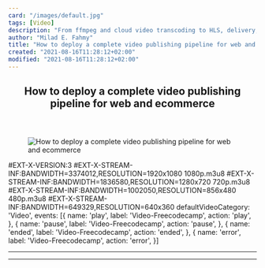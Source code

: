 ```yaml
---
card: "/images/default.jpg"
tags: [Video]
description: "From ffmpeg and cloud video transcoding to HLS, delivery, pla"
author: "Milad E. Fahmy"
title: "How to deploy a complete video publishing pipeline for web and ecommerce"
created: "2021-08-16T11:28:12+02:00"
modified: "2021-08-16T11:28:12+02:00"
---
```

<div class="site-wrapper">
<main id="site-main" class="site-main outer">
<div class="inner">
<article class="post-full post tag-video tag-ecommerce tag-videojs tag-hls tag-transcoding tag-publishing tag-technology ">
<header class="post-full-header">
<h1 class="post-full-title">How to deploy a complete video publishing pipeline for web and ecommerce</h1>
</header>
<figure class="post-full-image">
<picture>
<source media="(max-width: 700px)" sizes="1px" srcset="data:image/gif;base64,R0lGODlhAQABAIAAAAAAAP///yH5BAEAAAAALAAAAAABAAEAAAIBRAA7 1w">
<source media="(min-width: 701px)" sizes="(max-width: 800px) 400px,
(max-width: 1170px) 700px,
1400px" srcset="/news/content/images/size/w300/2019/11/Video-Publishing-Demo.png 300w,
/news/content/images/size/w600/2019/11/Video-Publishing-Demo.png 600w,
/news/content/images/size/w1000/2019/11/Video-Publishing-Demo.png 1000w,
/news/content/images/size/w2000/2019/11/Video-Publishing-Demo.png 2000w">
<img onerror="this.style.display='none'" src="/news/content/images/size/w2000/2019/11/Video-Publishing-Demo.png" alt="How to deploy a complete video publishing pipeline for web and ecommerce">
</picture>
</figure>
<section class="post-full-content">
<div class="post-content">
#EXT-X-VERSION:3
#EXT-X-STREAM-INF:BANDWIDTH=3374012,RESOLUTION=1920x1080
1080p.m3u8
#EXT-X-STREAM-INF:BANDWIDTH=1836580,RESOLUTION=1280x720
720p.m3u8
#EXT-X-STREAM-INF:BANDWIDTH=1002050,RESOLUTION=856x480
480p.m3u8
#EXT-X-STREAM-INF:BANDWIDTH=649329,RESOLUTION=640x360
defaultVideoCategory: 'Video',
events: [{
name: 'play',
label: 'Video-Freecodecamp',
action: 'play',
}, {
name: 'pause',
label: 'Video-Freecodecamp',
action: 'pause',
}, {
name: 'ended',
label: 'Video-Freecodecamp',
action: 'ended',
}, {
name: 'error',
label: 'Video-Freecodecamp',
action: 'error',
}]
</div>
<hr>
<hr>
</section>
</article>
</div>
</main>
</div>
<!-- Google Tag Manager (noscript) -->
<!-- End Google Tag Manager (noscript) -->
